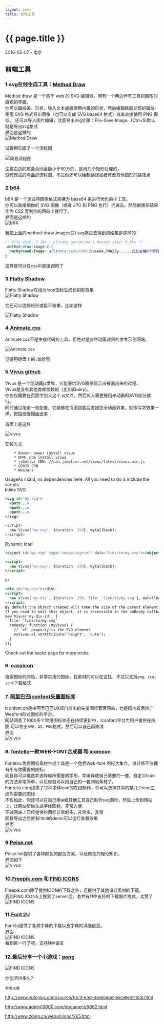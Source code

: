 ```yaml
---
layout: post
title: 前端工具
---
```


{{ page.title }}
================

<p class="meta">2016-05-07 - 南京</p>

## 前端工具
### 1.svg在线生成工具：[Method Draw](http://editor.method.ac/)
Method draw 是一个基于 web 的 SVG 编辑器，带有一个两边伴有工具的画布的直观的界面。  
你可以画线条，形状，输入文本或者使用内置的形状，然后编辑绘画兑现的属性。  
使用 SVG 格式导出图像（也可以变成 SVG base64 格式）或者直接使用 PNG 保存。
还可以导入图片编辑，注意导出svg步骤：File-Save Image...(Ctrl+S)默认就是导出svg格式  
界面是这样的  
![Method Draw](/images/MethodDraw.png)

试着用它画了一个流程图

![简易流程图](/images/2016-05-07-flow.png)

注意右边的那条合同金额小于50万的，是用几个矩形处理的，  
没有现成的弯曲的流程图，不过你还可以绘制路径或者修改其他图形的路径点
### 2.[b64](http://b64.io/)
b64 是一个通过将图像格式转换为 base64 来进行优化的小工具。  
你可以直接把你的 SVG 图像（或者 JPG 和 PNG 也行）扔进去，然后直接把结果作为 CSS 弄到你的网站上就行了。  
界面是这样的  
![b64](/images/b64.png) 

我把上面的method-draw-images(2).svg拖进去得到的结果是这样的：

```CSS
/* file size: 7.3ko | already optimized | base64 size: 9.8ko */
.method-draw-image-2 {
  background-image: url(data:text/html;base64,PHN2Zy......此处省略N个字符);
}
```
这样就可以在css中直接调用了
### 3.[Flatty Shadow](http://flattyshadow.com/)
Flatty Shadow在线为Icon图标生成长阴影效果  
![Flatty Shadow](/images/flattyshadow.png)

它还可以选择矩形或扁平效果，比如这样

![Flatty Shadow](/images/flattyshadow2.png) 

### 4.[Animate.css](http://daneden.me/animate/)
Animate.css不是生成代码的工具，但绝对是各种动画效果的参考示例网站。

![Animate.css](/images/Animate.css.png)

记得用键盘上的`↓`体验哦

### 5.[Vivus](http://maxwellito.github.io/vivus/) [github](https://github.com/maxwellito/vivus)
Vivus 是一个能动画js类库，它能够给SVG图像显示出被画出来的过程。  
Vivus是没有其他类库依赖的（比如jQuery)。  
你仅仅需要在页面中加入这个.js文件，然后传入需要被用来动画的SVG部分就行。  
同时通过指定一些配置，它能够在页面加载后直接显示动画效果。就像写字效果一样，把路径慢慢画出来

首页上是这样

![vivus](/images/vivus.png)

安装方式

```
	* Bower: bower install vivus
	* NPM: npm install vivus
	* jsDelivr CDN: //cdn.jsdelivr.net/vivus/latest/vivus.min.js
	* CDNJS CDN
	* WebJars
```
UsageAs I said, no dependencies here. All you need to do is include the scripts.  
Inline SVG

```XML
<svg id="my-svg">
  <path...>
  <path...>
  <path...>
</svg>
```
```js
<script>
  new Vivus('my-svg', {duration: 200}, myCallback);
</script>
```
Dynamic load
```html
<object id="my-svg" type="image/svg+xml" data="link/to/my.svg"></object>

<script>
  new Vivus('my-svg', {duration: 200}, myCallback);
</script>
```
or
```html
<div id="my-div"></div>
<script>
  new Vivus('my-div', {duration: 200, file: 'link/to/my.svg'}, myCallback);
</script>
By default the object created will take the size of the parent element, this one must have a height and width or your SVG might not appear.
If you need to edit this object, it is accessible in the onReady callback:
new Vivus('my-div-id', {
  file: 'link/to/my.svg'
  onReady: function (myVivus) {
    // `el` property is the SVG element
    myVivus.el.setAttribute('height', 'auto');
  }
});
```
Check out the hacks page for more tricks.
### 6. [easyicon](http://www.easyicon.net/)
搜索图标的网站，非常实用的图标，找素材的可以在这找，不过只支持`png，ico，icns`下载格式

### 7. [阿里巴巴iconfont矢量图标库](http://iconfont.cn/)
Iconfont.cn是由阿里巴巴UX部门推出的矢量图标管理网站，也是国内首家推广Webfont形式图标的平台。  
网站涵盖了1000多个常用图标并还在持续更新中，Iconfont平台为用户提供在线图
可以导出`SVG，AI，PNG`格式，然后可以自己再修改  
界面  
![vivus](/images/iconfont.png)

### 8. [fontello](http://fontello.com/)一款WEB-FONT合成器 和 [icomoon](http://icomoon.io/app/)
Fontello:免费图标素材生成工具是一个免费Web-font 图标大集合，设计师不仅拥有所有你需要的图标，  
而且你可以挑选并选择你所需要的字形，并编译成自己需要的一套，自定义Icon的方法非常简单，以后你就可以用自己的一套网站素材了。  
Fontello.com提供了12种字体icon的在线制作，你可以选择其中的某几个icon生成你需要的图标.  
不仅如此，你还可以在自己用ai或其他工具自己制作svg图标，然后上传到网站上，让网站帮你生成字体图标，非常方便.  
不过网站上已经提供的图标非常的多，非常多，非常  
而且导出之后就有html的demo可以运行查看效果  
界面  
![vivus](/images/fontello.png)
### 9.[Peise.net](http://www.peise.net/palette/)
Peise.net提供了各种颜色的配色方案，以及颜色的理论知识。  
界面如下  
![vivus](/images/Peise.net.png)
### 10.[Freepik.com](http://www.freepik.com/) 和 [FIND ICONS](http://findicons.com/)
Freepik.com除了提供ICON的下载之外，还提供了其他设计素材的下载。  
我到FIND ICONS上搜索了server后，总共有11中支持的下载图片格式，太赞了  
![FIND ICONS](/images/FIND.ICONS.png)
### 11.[Font 2U](http://www.fonts2u.com/)
Font2u提供了各种字体的下载以及字体的详细信息。  
界面  
![FIND ICONS](/images/Font2U.png)  
看到第一行了吧，支持N种语言

### 12.最后分享一个小游戏：[pong](http://demos.bonsaijs.org/demos/pong/index.html)
![FIND ICONS](/images/pong.png)

你能坚持多久?

`参考文章`

http://www.w3cplus.com/source/front-end-developer-excellent-tool.html

http://www.admin10000.com/document/6662.html

http://www.zding.cn/weburl/ionc/265.html